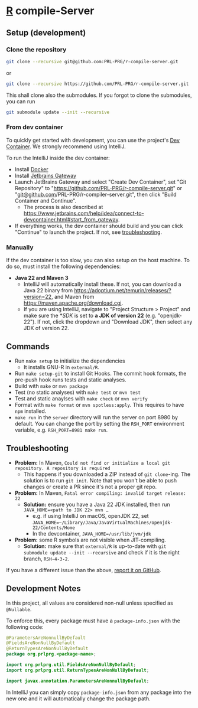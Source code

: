 # [R](https://r-project.org) compile-Server

## Setup (development)

### Clone the repository

```sh
git clone --recursive git@github.com:PRL-PRG/r-compile-server.git
```

or

```sh
git clone --recursive https://github.com/PRL-PRG/r-compile-server.git
```

This shall clone also the submodules. If you forgot to clone the submodules, you can run

```sh
git submodule update --init --recursive
```

### From dev container

To quickly get started with development, you can use the project's [Dev Container](https://containers.dev/). We strongly recommend using IntelliJ.

To run the IntelliJ inside the dev container:

- Install [Docker](https://docs.docker.com/get-docker/)
- Install [Jetbrains Gateway](https://www.jetbrains.com/remote-development/gateway/)
- Launch JetBrains Gateway and select "Create Dev Container", set "Git Repository" to "https://github.com/PRL-PRG/r-compile-server.git" or "git@github.com/PRL-PRG/r-compiler-server.git", then click "Build Container and Continue".
  - The process is also described at https://www.jetbrains.com/help/idea/connect-to-devcontainer.html#start_from_gateway.
- If everything works, the dev container should build and you can click "Continue" to launch the project. If not, see [troubleshooting](#troubleshooting).

### Manually

If the dev container is too slow, you can also setup on the host machine. To do so, must install the following dependencies:

- **Java 22 and Maven 3**
  - IntelliJ will automatically install these. If not, you can download a Java 22 binary from https://adoptium.net/temurin/releases/?version=22, and Maven from https://maven.apache.org/download.cgi.
  - If you are using IntelliJ, navigate to "Project Structure > Project" and make sure the **SDK* is set to **a JDK of version 22** (e.g. "openjdk-22"). If not, click the dropdown and "Download JDK", then select any JDK of version 22.

## Commands

- Run `make setup` to initialize the dependencies
  - It installs GNU-R in `external/R`.
- Run `make setup-git` to install Git Hooks. The commit hook formats, the pre-push hook runs tests and static analyses.
- Build with `make` or `mvn package`
- Test (no static analyses) with `make test` or `mvn test`
- Test and static anaylses with `make check` or `mvn verify`
- Format with `make format` or `mvn spotless:apply`. This requires to have `npm` installed.
- `make run` in the `server` directory will run the server on port 8980 by default. You can change the port by setting the `RSH_PORT` environment variable, e.g. `RSH_PORT=8981 make run`.

## Troubleshooting

- **Problem:** In Maven, `Could not find or initialize a local git repository. A repository is required`
  - This happens if you downloaded a ZIP instead of `git clone`-ing. The solution is to run `git init`. Note that you won't be able to push changes or create a PR since it's not a proper git repo.
- **Problem:** In Maven, `Fatal error compiling: invalid target release: 22`
  - **Solution:** ensure you have a Java 22 JDK installed, then run `JAVA_HOME=<path to JDK 22> mvn …`
    - e.g. if using IntelliJ on macOS, openJDK 22, set `JAVA_HOME=~/Library/Java/JavaVirtualMachines/openjdk-22/Contents/Home`
    - In the devcontainer, `JAVA_HOME=/usr/lib/jvm/jdk`
- **Problem:** some R symbols are not visible when JIT-compiling.
  - **Solution:** make sure that `external/R` is up-to-date with `git submodule update --init --recursive` and check if it is the right branch, `RSH-4-3-2`. 

If you have a different issue than the above, [report it on GitHub](https://github.com/PRL-PRG/r-compile-server/issues/new/choose).

## Development Notes

In this project, all values are considered non-null unless specified as `@Nullable`.

To enforce this, every package must have a `package-info.json` with the following code:

```java
@ParametersAreNonnullByDefault
@FieldsAreNonNullByDefault
@ReturnTypesAreNonNullByDefault
package org.prlprg.<package-name>;

import org.prlprg.util.FieldsAreNonNullByDefault;
import org.prlprg.util.ReturnTypesAreNonNullByDefault;

import javax.annotation.ParametersAreNonnullByDefault;
```

In IntelliJ you can simply copy `package-info.json` from any package into the new one and it will automatically change the package path.
